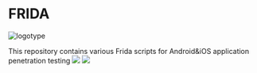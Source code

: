 # FRIDA
![logotype](https://user-images.githubusercontent.com/55582462/165895156-ae08ccdf-7342-4976-bc9f-9c22bb516f27.svg)


This repository contains various Frida scripts for Android&iOS application penetration testing
  <img src="https://img.shields.io/badge/Android-3DDC84?style=flat&logo=Android&logoColor=white"> 
  <img src="https://img.shields.io/badge/iOS-000000?style=flat&logo=iOS&logoColor=white"> 
